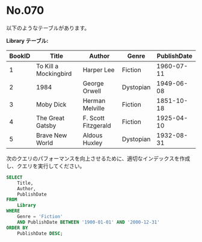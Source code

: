 # No.070

以下のようなテーブルがあります。

**Library テーブル:**

| BookID | Title                   | Author         | Genre          | PublishDate |
|--------|-------------------------|----------------|----------------|-------------|
| 1      | To Kill a Mockingbird   | Harper Lee     | Fiction        | 1960-07-11  |
| 2      | 1984                    | George Orwell  | Dystopian      | 1949-06-08  |
| 3      | Moby Dick               | Herman Melville| Fiction        | 1851-10-18  |
| 4      | The Great Gatsby        | F. Scott Fitzgerald | Fiction   | 1925-04-10  |
| 5      | Brave New World         | Aldous Huxley  | Dystopian      | 1932-08-31  |

次のクエリのパフォーマンスを向上させるために、適切なインデックスを作成し、クエリを実行してください。

```sql
SELECT
    Title,
    Author,
    PublishDate
FROM
    Library
WHERE
    Genre = 'Fiction'
    AND PublishDate BETWEEN '1900-01-01' AND '2000-12-31'
ORDER BY
    PublishDate DESC;
```
